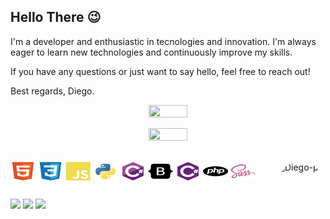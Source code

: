 ## Hello There 😉

I'm a developer and enthusiastic in tecnologies and innovation. I'm always eager to learn new technologies and continuously improve my skills.

If you have any questions or just want to say hello, feel free to reach out!

Best regards,
Diego.

<p align="center">
  <img height="35%" width="35%" src="https://github-readme-stats-sigma-five.vercel.app/api?username=DiegoCstyles&count_private=true&theme=dark" />
</p>

<p align="center">
  <img height="35%" width="35%" src="https://github-readme-stats-sigma-five.vercel.app/api/top-langs/?username=DiegoCstyles&layout=compact&theme=dark" />
</p>

<div style="display: inline_block"><br>
  <img align="center" alt="Diego-HTML" height="30" width="40" src="https://raw.githubusercontent.com/devicons/devicon/master/icons/html5/html5-original.svg">
  <img align="center" alt="Diego-CSS" height="30" width="40" src="https://raw.githubusercontent.com/devicons/devicon/master/icons/css3/css3-original.svg">
  <img align="center" alt="Diego-Js" height="30" width="40" src="https://raw.githubusercontent.com/devicons/devicon/master/icons/javascript/javascript-plain.svg">
  <img align="center" alt="Diego-Python" height="30" width="40" src="https://raw.githubusercontent.com/devicons/devicon/master/icons/python/python-original.svg">
  <img align="center" alt="Diego-Csharp" height="30" width="40" src="https://raw.githubusercontent.com/devicons/devicon/master/icons/csharp/csharp-original.svg">
  <img align="center" alt="Diego-Js" height="30" width="40" src="https://raw.githubusercontent.com/devicons/devicon/master/icons/bootstrap/bootstrap-plain.svg">
  <img align="center" alt="Diego-Js" height="30" width="40" src="https://raw.githubusercontent.com/devicons/devicon/master/icons/csharp/csharp-plain.svg">
  <img align="center" alt="Diego-Js" height="30" width="40" src="https://raw.githubusercontent.com/devicons/devicon/master/icons/php/php-plain.svg">
  <img align="center" alt="Diego-Js" height="30" width="40" src="https://raw.githubusercontent.com/devicons/devicon/master/icons/sass/sass-original.svg">
  <img align="right" alt="Diego-pic" height="150" style="border-radius:50px;" src="https://media1.giphy.com/media/13qhRntDMhgqZ2/giphy.gif?cid=ecf05e47wp7thuchk447jbw2kirvzzrgnfj4vpa3yqkk92ym&rid=giphy.gif&ct=g?width=676&height=676">
  
  ##
 
<div> 
  <a href="https://www.instagram.com/_diegoxrc" target="_blank"><img src="https://img.shields.io/badge/-Instagram-%23E4405F?style=for-the-badge&logo=instagram&logoColor=white" target="_blank"></a>
  <a href = "mailto:diegoe.r.c07@gmail.com"><img src="https://img.shields.io/badge/-Gmail-%23333?style=for-the-badge&logo=gmail&logoColor=white" target="_blank"></a>
  <a href="https://www.linkedin.com/in/diegoerc/" target="_blank"><img src="https://img.shields.io/badge/-LinkedIn-%230077B5?style=for-the-badge&logo=linkedin&logoColor=white" target="_blank"></a> 
  
</div>
